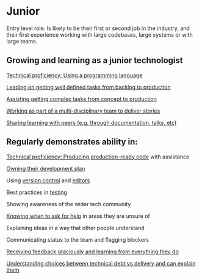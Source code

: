
# Junior


Entry level role.  Is likely to be their first or second job in the industry, and their first experience working with large codebases, large systems or with large teams.

## Growing and learning as a junior technologist

[Technical proficiency: Using a programming language](/career-path/compentencies/technical-proficiency.md#junior)

[Leading on getting well defined tasks from backlog to production](/career-path/competencies/leading-on-stories.md)

[Assisting getting complex tasks from concept to production](/career-path/competencies/producing-production-ready-code.md)

[Working as part of a multi-disciplinary team to deliver stories](/career-path/competencies/working-as-a-multi-disciplinary-team.md)

[Sharing learning with peers (e.g. through documentation, talks, etc)](/career-path/competencies/sharing-knowledge-with-others.md)



## Regularly demonstrates ability in:

[Technical proficiency: Producing production-ready code](/career-path/competencies/technical-proficiency.mdproducing-production-ready-code.md) with assistance

[Owning their development plan](/career-path/competencies/owning-their-development-plan.md)

Using [version control](/resources/version-control.md) and [editors](/resources/editors.md)

Best practices in [testing](/career-path/competencies/using-appropriate-testing-to-ensure-software-quality.md#junior-level)

Showing awareness of the wider tech community

[Knowing when to ask for help](/career-path/competencies/knowing-when-to-ask-for-help.md) in areas they are unsure of

Explaining ideas in a way that other people understand

Communicating status to the team and flagging blockers

[Receiving feedback graciously and learning from everything they do](/resources/giving-and-receiving-feedback.md)

[Understanding choices between technical debt vs delivery and can explain them](/resources/technical-debt-tradeoffs.md)
